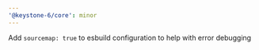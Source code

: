 ```yaml
---
'@keystone-6/core': minor
---
```


Add `sourcemap: true` to esbuild configuration to help with error debugging
